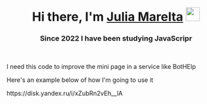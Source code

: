 <h1 align="center">Hi there, I'm <a href="https://t.me/JuliaMarealta" target="_blank">Julia Marelta</a> 
<img src="https://github.com/blackcater/blackcater/raw/main/images/Hi.gif" height="32"/></h1>
<h3 align="center">Since 2022 I have been studying JavaScripr</h3><br>
<p>I need this code to improve the mini page in a service like BotHElp</p>
<p>Here's an example below of how I'm going to use it</p>
https://disk.yandex.ru/i/xZubRn2vEh__lA
